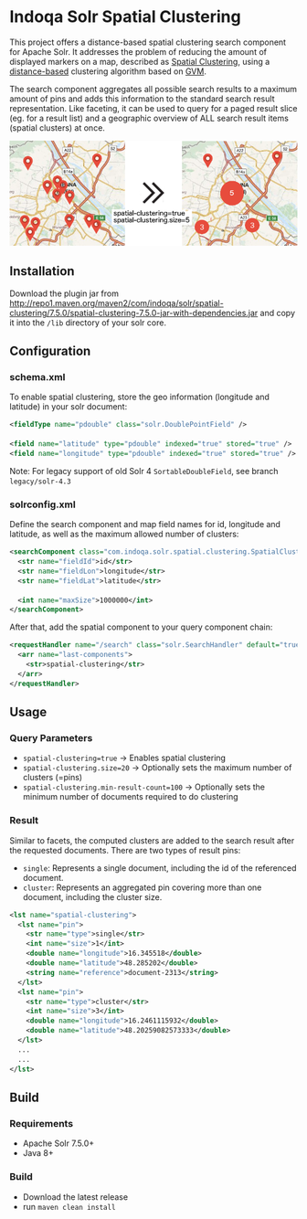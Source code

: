 # Indoqa Solr Spatial Clustering

This project offers a distance-based spatial clustering search component for Apache Solr. 
It addresses the problem of reducing the amount of displayed markers on a map, described as [Spatial Clustering](https://wiki.apache.org/solr/SpatialClustering), 
using a [distance-based](https://developers.google.com/maps/articles/toomanymarkers#distancebasedclustering) clustering algorithm based on [GVM](http://www.tomgibara.com/clustering/fast-spatial/).


The search component aggregates all possible search results to a maximum amount of pins and adds this information to the standard search result representation. Like faceting, it can be used to query for a paged result slice (eg. for a result list) and a geographic overview of ALL search result items (spatial clusters) at once. 

![Spatial Clustering](https://raw.githubusercontent.com/Indoqa/solr-spatial-clustering/master/spatial_clustering.png)

## Installation

Download the plugin jar from http://repo1.maven.org/maven2/com/indoqa/solr/spatial-clustering/7.5.0/spatial-clustering-7.5.0-jar-with-dependencies.jar and copy it into the `/lib` directory of your solr core.

## Configuration

### schema.xml

To enable spatial clustering, store the geo information (longitude and latitude) in your solr document:

```xml
<fieldType name="pdouble" class="solr.DoublePointField" />

<field name="latitude" type="pdouble" indexed="true" stored="true" />
<field name="longitude" type="pdouble" indexed="true" stored="true" />
```

Note: For legacy support of old Solr 4 `SortableDoubleField`, see branch `legacy/solr-4.3`

### solrconfig.xml

Define the search component and map field names for id, longitude and latitude, as well as the maximum allowed number of clusters:

```xml
<searchComponent class="com.indoqa.solr.spatial.clustering.SpatialClusteringComponent" name="spatial-clustering">
  <str name="fieldId">id</str>
  <str name="fieldLon">longitude</str>
  <str name="fieldLat">latitude</str>

  <int name="maxSize">1000000</int>
</searchComponent>
```

After that, add the spatial component to your query component chain:

```xml
<requestHandler name="/search" class="solr.SearchHandler" default="true">
  <arr name="last-components">
    <str>spatial-clustering</str>
  </arr>
</requestHandler>
```

## Usage

### Query Parameters

 * `spatial-clustering=true` -> Enables spatial clustering
 * `spatial-clustering.size=20` -> Optionally sets the maximum number of clusters (=pins)
 * `spatial-clustering.min-result-count=100` -> Optionally sets the minimum number of documents required to do clustering

### Result

Similar to facets, the computed clusters are added to the search result after the requested documents. There are two types of
result pins:

  * `single`: Represents a single document, including the id of the referenced document.
  * `cluster`: Represents an aggregated pin covering more than one document, including the cluster size.  
  

```xml
<lst name="spatial-clustering">
  <lst name="pin">
    <str name="type">single</str>
    <int name="size">1</int>
    <double name="longitude">16.345518</double>
    <double name="latitude">48.285202</double>
    <string name="reference">document-2313</string>
  </lst>
  <lst name="pin">
    <str name="type">cluster</str>
    <int name="size">3</int>
    <double name="longitude">16.2461115932</double>
    <double name="latitude">48.20259082573333</double>
  </lst>
  ...
  ...
</lst>
```

## Build

### Requirements

  * Apache Solr 7.5.0+
  * Java 8+
  
### Build

  * Download the latest release
  * run `maven clean install`
